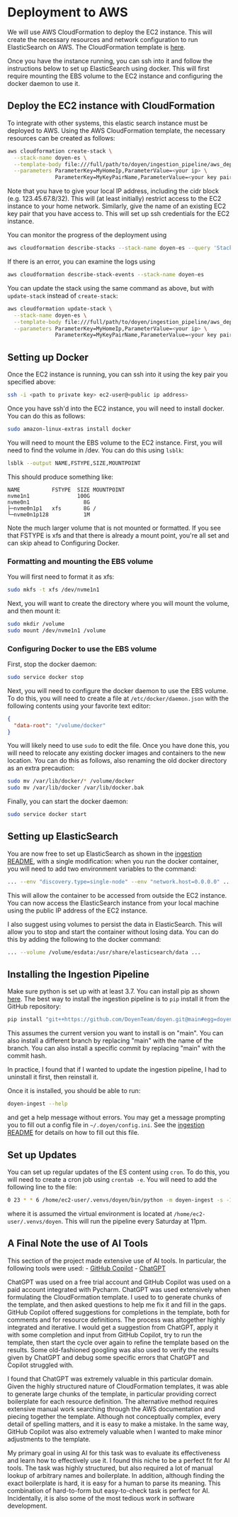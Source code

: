 # Deployment to AWS

We will use AWS CloudFormation to deploy the EC2 instance. This will create the necessary resources and
network configuration to run ElasticSearch on AWS. The CloudFormation template is [here](template.yaml).

Once you have the instance running, you can ssh into it and follow the instructions below to set up 
ElasticSearch using docker. This will first require mounting the EBS volume to the EC2 instance and
configuring the docker daemon to use it.

## Deploy the EC2 instance with CloudFormation

To integrate with other systems, this elastic search instance must be deployed to AWS. Using
the AWS CloudFormation template, the necessary resources can be created as follows:

```bash
aws cloudformation create-stack \
  --stack-name doyen-es \
  --template-body file:///full/path/to/doyen/ingestion_pipeline/aws_deployment/template.yaml \
  --parameters ParameterKey=MyHomeIp,ParameterValue=<your ip> \
               ParameterKey=MyKeyPairName,ParameterValue=<your key pair name>
```
Note that you have to give your local IP address, including the cidr block (e.g. 123.45.67.8/32). This will (at 
least initially) restrict access to the EC2 instance to your home network. Similarly, give the name of an existing EC2
key pair that you have access to. This will set up ssh credentials for the EC2 instance.

You can monitor the progress of the deployment using

```bash
aws cloudformation describe-stacks --stack-name doyen-es --query 'Stacks[0].StackStatus'
```

If there is an error, you can examine the logs using

```bash
aws cloudformation describe-stack-events --stack-name doyen-es
```

You can update the stack using the same command as above, but with `update-stack` instead of `create-stack`:

```bash
aws cloudformation update-stack \
  --stack-name doyen-es \
  --template-body file:///full/path/to/doyen/ingestion_pipeline/aws_deployment/template.yaml \
  --parameters ParameterKey=MyHomeIp,ParameterValue=<your ip> \
               ParameterKey=MyKeyPairName,ParameterValue=<your key pair name>
```

## Setting up Docker

Once the EC2 instance is running, you can ssh into it using the key pair you specified above:

```bash
ssh -i <path to private key> ec2-user@<public ip address>
```

Once you have ssh'd into the EC2 instance, you will need to install docker. You can do this as follows:

```bash
sudo amazon-linux-extras install docker
```

You will need to mount the EBS volume to the EC2 instance. First, you will need to find the volume in
/dev. You can do this using `lsblk`:

```bash
lsblk --output NAME,FSTYPE,SIZE,MOUNTPOINT
```

This should produce something like:

```
NAME          FSTYPE  SIZE MOUNTPOINT
nvme1n1               100G 
nvme0n1                 8G 
├─nvme0n1p1   xfs       8G /
└─nvme0n1p128           1M 
```

Note the much larger volume that is not mounted or formatted. If you see that FSTYPE is xfs and that
there is already a mount point, you're all set and can skip ahead to Configuring Docker.


### Formatting and mounting the EBS volume

You will first need to format it as xfs:

```bash
sudo mkfs -t xfs /dev/nvme1n1
```

Next, you will want to create the directory where you will mount the volume, and then mount it:

```bash
sudo mkdir /volume
sudo mount /dev/nvme1n1 /volume
```


### Configuring Docker to use the EBS volume

First, stop the docker daemon:

```bash
sudo service docker stop
```

Next, you will need to configure the docker daemon to use the EBS volume. To do this, you will need to
create a file at `/etc/docker/daemon.json` with the following contents using your favorite text editor:
```json
{
  "data-root": "/volume/docker"
}
```
You will likely need to use `sudo` to edit the file. Once you have done this, you will need to relocate
any existing docker images and containers to the new location. You can do this as follows, also renaming
the old docker directory as an extra precaution:

```bash
sudo mv /var/lib/docker/* /volume/docker
sudo mv /var/lib/docker /var/lib/docker.bak
```

Finally, you can start the docker daemon:

```bash
sudo service docker start
```


## Setting up ElasticSearch

You are now free to set up ElasticSearch as shown in the [ingestion README](../README.md), with a single modification:
when you run the docker container, you will need to add two environment variables to the command:

```bash
... --env "discovery.type=single-node" --env "network.host=0.0.0.0" ...
```

This will allow the container to be accessed from outside the EC2 instance. You can now access the ElasticSearch
instance from your local machine using the public IP address of the EC2 instance.

I also suggest using volumes to persist the data in ElasticSearch. This will allow you to stop and start the
container without losing data. You can do this by adding the following to the docker command:

```bash
... --volume /volume/esdata:/usr/share/elasticsearch/data ...
```


## Installing the Ingestion Pipeline

Make sure python is set up with at least 3.7. You can install pip as shown
[here](https://pip.pypa.io/en/stable/installing/). The best way to install the ingestion pipeline is to `pip` install
it from the GitHub repository:

```bash
pip install "git++https://github.com/DoyenTeam/doyen.git@main#egg=doyen_ingestion&subdirectory=ingestion_pipeline"
``` 

This assumes the current version you want to install is on "main". You can also install a different branch
by replacing "main" with the name of the branch. You can also install a specific commit by replacing "main"
with the commit hash.

In practice, I found that if I wanted to update the ingestion pipeline, I had to uninstall it first, then
reinstall it.

Once it is installed, you should be able to run:

```bash
doyen-ingest --help
```

and get a help message without errors. You may get a message prompting you to fill out a config file in 
`~/.doyen/config.ini`. See the [ingestion README](../README.md) for details on how to fill out this file.


## Set up Updates

You can set up regular updates of the ES content using `cron`. To do this, you will need to create a cron job
using `crontab -e`. You will need to add the following line to the file:

```bash
0 23 * * 6 /home/ec2-user/.venvs/doyen/bin/python -m doyen-ingest -s -100 
```

where it is assumed the virtual environment is located at `/home/ec2-user/.venvs/doyen`. This will run the
pipeline every Saturday at 11pm.


## A Final Note the use of AI Tools

This section of the project made extensive use of AI tools. In particular, the following tools were used:
    - [GitHub Copilot](https://copilot.github.com/)
    - [ChatGPT](https://chat.openai.com/)

ChatGPT was used on a free trial account and GitHub Copilot was used on a paid account integrated with
Pycharm. ChatGPT was used extensively when formulating the CloudFormation template. I used to to generate
chunks of the template, and then asked questions to help me fix it and fill in the gaps. GitHub Copilot offered
suggestions for completions in the template, both for comments and for resource definitions. The process was
altogether highly integrated and iterative. I would get a suggestion from ChatGPT, apply it with some completion
and input from GitHub Copilot, try to run the template, then start the cycle over again to refine the template
based on the results. Some old-fashioned googling was also used to verify the results given by ChatGPT and
debug some specific errors that ChatGPT and Copilot struggled with.

I found that ChatGPT was extremely valuable in this particular domain. Given the highly structured nature of
CloudFormation templates, it was able to generate large chunks of the template, in particular providing
correct boilerplate for each resource definition. The alternative method requires extensive manual work searching
through the AWS documentation and piecing together the template. Although not conceptually complex, every detail
of spelling matters, and it is easy to make a mistake. In the same way, GitHub Copilot was also extremely valuable
when I wanted to make minor adjustments to the template. 

My primary goal in using AI for this task was to evaluate its effectiveness and learn how to effectively use it. I
found this niche to be a perfect fit for AI tools. The task was highly structured, but also required a lot of
manual lookup of arbitrary names and boilerplate. In addition, although finding the exact boilerplate is hard,
it is easy for a human to parse its meaning. This combination of hard-to-form but easy-to-check task is perfect for
AI. Incidentally, it is also some of the most tedious work in software development.
